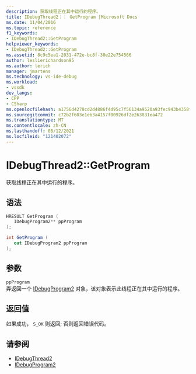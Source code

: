 ```yaml
---
description: 获取线程正在其中运行的程序。
title: IDebugThread2：： GetProgram |Microsoft Docs
ms.date: 11/04/2016
ms.topic: reference
f1_keywords:
- IDebugThread2::GetProgram
helpviewer_keywords:
- IDebugThread2::GetProgram
ms.assetid: 8c9c5ea1-2031-472e-bc8f-30e22e754566
author: leslierichardson95
ms.author: lerich
manager: jmartens
ms.technology: vs-ide-debug
ms.workload:
- vssdk
dev_langs:
- CPP
- CSharp
ms.openlocfilehash: a1756d4278cd2d4886f4d95c7f56134a9520a93fec943b4358fe0dee44340f9d
ms.sourcegitcommit: c72b2f603e1eb3a4157f00926df2e263831ea472
ms.translationtype: MT
ms.contentlocale: zh-CN
ms.lasthandoff: 08/12/2021
ms.locfileid: "121402072"
---
```

# <a name="idebugthread2getprogram"></a>IDebugThread2::GetProgram
获取线程正在其中运行的程序。

## <a name="syntax"></a>语法

```cpp
HRESULT GetProgram ( 
   IDebugProgram2** ppProgram
);
```

```csharp
int GetProgram ( 
   out IDebugProgram2 ppProgram
);
```

## <a name="parameters"></a>参数
`ppProgram`\
弄返回一个 [IDebugProgram2](../../../extensibility/debugger/reference/idebugprogram2.md) 对象，该对象表示此线程正在其中运行的程序。

## <a name="return-value"></a>返回值
 如果成功， `S_OK` 则返回; 否则返回错误代码。

## <a name="see-also"></a>请参阅
- [IDebugThread2](../../../extensibility/debugger/reference/idebugthread2.md)
- [IDebugProgram2](../../../extensibility/debugger/reference/idebugprogram2.md)
